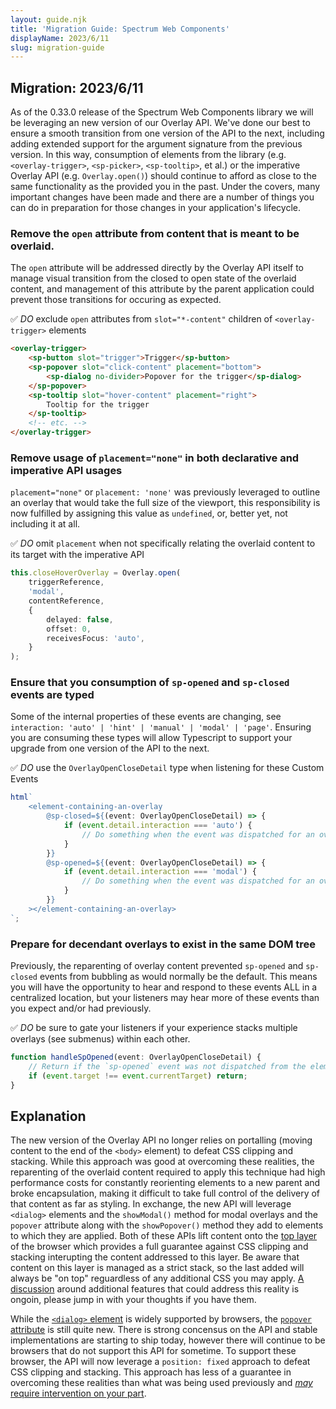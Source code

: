 ```yaml
---
layout: guide.njk
title: 'Migration Guide: Spectrum Web Components'
displayName: 2023/6/11
slug: migration-guide
---
```


## Migration: 2023/6/11

As of the 0.33.0 release of the Spectrum Web Components library we will be leveraging an new version of our Overlay API. We've done our best to ensure a smooth transition from one version of the API to the next, including adding extended support for the argument signature from the previous version. In this way, consumption of elements from the library (e.g. `<overlay-trigger>`, `<sp-picker>`, `<sp-tooltip>`, et al.) or the imperative Overlay API (e.g. `Overlay.open()`) should continue to afford as close to the same functionality as the provided you in the past. Under the covers, many important changes have been made and there are a number of things you can do in preparation for those changes in your application's lifecycle.

### Remove the `open` attribute from content that is meant to be overlaid.

The `open` attribute will be addressed directly by the Overlay API itself to manage visual transition from the closed to open state of the overlaid content, and management of this attribute by the parent application could prevent those transitions for occuring as expected.

✅ _DO_ exclude `open` attributes from `slot="*-content"` children of `<overlay-trigger>` elements

```html
<overlay-trigger>
    <sp-button slot="trigger">Trigger</sp-button>
    <sp-popover slot="click-content" placement="bottom">
        <sp-dialog no-divider>Popover for the trigger</sp-dialog>
    </sp-popover>
    <sp-tooltip slot="hover-content" placement="right">
        Tooltip for the trigger
    </sp-tooltip>
    <!-- etc. -->
</overlay-trigger>
```

### Remove usage of `placement="none"` in both declarative and imperative API usages

`placement="none"` or `placement: 'none'` was previously leveraged to outline an overlay that would take the full size of the viewport, this responsibility is now fulfilled by assigning this value as `undefined`, or, better yet, not including it at all.

✅ _DO_ omit `placement` when not specifically relating the overlaid content to its target with the imperative API

```ts
this.closeHoverOverlay = Overlay.open(
    triggerReference,
    'modal',
    contentReference,
    {
        delayed: false,
        offset: 0,
        receivesFocus: 'auto',
    }
);
```

### Ensure that you consumption of `sp-opened` and `sp-closed` events are typed

Some of the internal properties of these events are changing, see `interaction: 'auto' | 'hint' | 'manual' | 'modal' | 'page'`. Ensuring you are consuming these types will allow Typescript to support your upgrade from one version of the API to the next.

✅ _DO_ use the `OverlayOpenCloseDetail` type when listening for these Custom Events

```ts
html`
    <element-containing-an-overlay
        @sp-closed=${(event: OverlayOpenCloseDetail) => {
            if (event.detail.interaction === 'auto') {
                // Do something when the event was dispatched for an overlay with type "auto".
            }
        }}
        @sp-opened=${(event: OverlayOpenCloseDetail) => {
            if (event.detail.interaction === 'modal') {
                // Do something when the event was dispatched for an overlay with type "modal".
            }
        }}
    ></element-containing-an-overlay>
`;
```

### Prepare for decendant overlays to exist in the same DOM tree

Previously, the reparenting of overlay content prevented `sp-opened` and `sp-closed` events from bubbling as would normally be the default. This means you will have the opportunity to hear and respond to these events ALL in a centralized location, but your listeners may hear more of these events than you expect and/or had previously.

✅ _DO_ be sure to gate your listeners if your experience stacks multiple overlays (see submenus) within each other.

```ts
function handleSpOpened(event: OverlayOpenCloseDetail) {
    // Return if the `sp-opened` event was not dispatched from the element to which this listener is attached.
    if (event.target !== event.currentTarget) return;
}
```

<script type="module">
    import '@spectrum-web-components/dialog/sp-dialog.js';
    import '@spectrum-web-components/overlay/overlay-trigger.js';
    import '@spectrum-web-components/popover/sp-popover.js';
    import '@spectrum-web-components/tooltip/sp-tooltip.js';
</script>

## Explanation

The new version of the Overlay API no longer relies on portalling (moving content to the end of the `<body>` element) to defeat CSS clipping and stacking. While this approach was good at overcoming these realities, the reparenting of the overlaid content required to apply this technique had high performance costs for constantly reorienting elements to a new parent and broke encapsulation, making it difficult to take full control of the delivery of that content as far as styling. In exchange, the new API will leverage `<dialog>` elements and the `showModal()` method for modal overlays and the `popover` attribute along with the `showPopover()` method they add to elements to which they are applied. Both of these APIs lift content onto the [top layer](https://developer.mozilla.org/en-US/docs/Glossary/Top_layer) of the browser which provides a full guarantee against CSS clipping and stacking interupting the content addressed to this layer. Be aware that content on this layer is managed as a strict stack, so the last added will always be "on top" reguardless of any additional CSS you may apply. [A discussion](https://github.com/adobe/spectrum-web-components/discussions/2764#discussioncomment-5327797) around additional features that could address this reality is ongoin, please jump in with your thoughts if you have them.

While the [`<dialog>` element](https://developer.mozilla.org/en-US/docs/Web/HTML/Element/dialog) is widely supported by browsers, the [`popover` attribute](https://developer.mozilla.org/en-US/docs/Web/HTML/Global_attributes/popover) is still quite new. There is strong concensus on the API and stable implementations are starting to ship today, however there will continue to be browsers that do not support this API for sometime. To support these browser, the API will now leverage a `position: fixed` approach to defeat CSS clipping and stacking. This approach has less of a guarantee in overcoming these realities than what was being used previously and [_may_ require intervention on your part](../../components/overlay#fallback-support).
